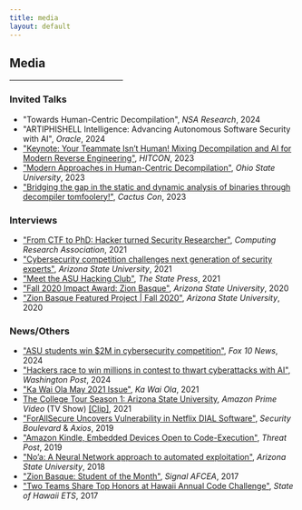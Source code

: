 ```yaml
---
title: media
layout: default
---
```


## Media 
<hr style="width:200px" class="w3-opacity">

### Invited Talks
- "Towards Human-Centric Decompilation", _NSA Research_, 2024
- "ARTIPHISHELL Intelligence: Advancing Autonomous Software Security with AI", _Oracle_, 2024
- ["Keynote: Your Teammate Isn’t Human! Mixing Decompilation and AI for Modern Reverse Engineering"](https://youtu.be/HbrebQiFLDs?si=TJhKSju85jTLSsiT), _HITCON_, 2023
- ["Modern Approaches in Human-Centric Decompilation"](https://icdt.osu.edu/events/2023/03/virtual-event-modern-approaches-human-centric-decompilation), _Ohio State University_, 2023
- ["Bridging the gap in the static and dynamic analysis of binaries through decompiler tomfoolery!"](https://www.youtube.com/watch?v=-J8fGMt6UmE&t=22441s), _Cactus Con_, 2023

### Interviews
- ["From CTF to PhD: Hacker turned Security Researcher"](https://web.archive.org/web/20231210041601/https://conquer.cra.org/undergrad-research-highlights/from-ctf-to-phd-hacker-turned-security-researcher), _Computing Research Association_, 2021
- ["Cybersecurity competition challenges next generation of security experts"](https://web.archive.org/web/20220119233402/https://cec.asu.edu/news/cybersecurity-competition-challenges-next-generation-security-experts/), _Arizona State University_, 2021
- ["Meet the ASU Hacking Club"](https://www.statepress.com/article/2021/09/asu-hacking-club-rebrands), _The State Press_, 2021
- ["Fall 2020 Impact Award: Zion Basque"](https://fullcircle.asu.edu/graduate/zion-basque/), _Arizona State University_, 2020
- ["Zion Basque Featured Project \| Fall 2020"](https://furi.engineering.asu.edu/participant/basque-zion/), _Arizona State University_, 2020

### News/Others
- ["ASU students win $2M in cybersecurity competition"](https://www.fox10phoenix.com/video/1529594), _Fox 10 News_, 2024
- ["Hackers race to win millions in contest to thwart cyberattacks with AI"](https://www.washingtonpost.com/technology/2024/07/27/pentagon-cybersecurity-ai-hackathon-darpa-challenge/), _Washington Post_, 2024
- ["Ka Wai Ola May 2021 Issue"](https://kawaiola.news/nuhou/pokenuhou/news-briefs-may-2021/#attachment_9304), _Ka Wai Ola_, 2021
- [The College Tour Season 1: Arizona State University](https://www.thecollegetour.com/), _Amazon Prime Video_ (TV Show) [[Clip]](https://youtu.be/YW2p0ctzK9c?t=1935), 2021
- ["ForAllSecure Uncovers Vulnerability in Netflix DIAL Software"](https://securityboulevard.com/2019/09/forallsecure-uncovers-vulnerability-in-netflix-dial-software/), _Security Boulevard_ & _Axios_, 2019
- ["Amazon Kindle, Embedded Devices Open to Code-Execution"](https://threatpost.com/amazon-kindle-embedded-devices-code-execution/150003/), _Threat Post_, 2019
- ["No’a: A Neural Network approach to automated exploitation"](https://furi.engineering.asu.edu/furiproject/noa-a-neural-network-approach-to-automated-eploitation/), _Arizona State University_, 2018
- ["Zion Basque: Student of the Month"](https://www.afcea.org/signal/chapternews/index.cfm?action=details&id=3682), _Signal AFCEA_, 2017
- ["Two Teams Share Top Honors at Hawaii Annual Code Challenge"](https://ets.hawaii.gov/two-teams-share-top-honors-at-hawaii-annual-code-challenge/), _State of Hawaii ETS_, 2017
